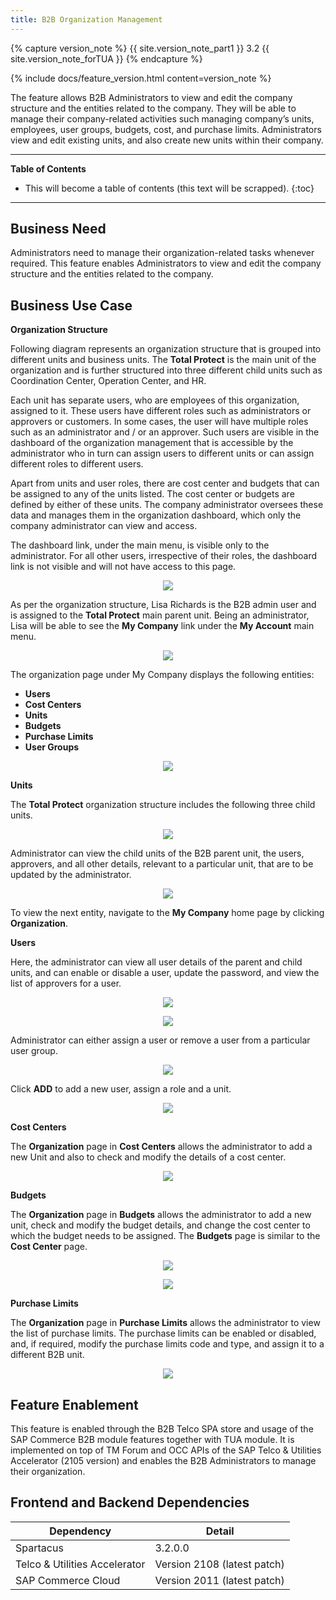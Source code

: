 ```yaml
---
title: B2B Organization Management
---
```


{% capture version_note %}
{{ site.version_note_part1 }} 3.2 {{ site.version_note_forTUA }}
{% endcapture %}

{% include docs/feature_version.html content=version_note %}

The feature allows B2B Administrators to view and edit the company structure and the entities related to the company. They will be able to manage their company-related activities such managing company’s units, employees, user groups, budgets, cost, and purchase limits. Administrators view and edit existing units, and also create new units within their company. 

***

**Table of Contents**

- This will become a table of contents (this text will be scrapped).
{:toc}

***

## Business Need

Administrators need to manage their organization-related tasks whenever required. This feature enables Administrators to view and edit the company structure and the entities related to the company.

## Business Use Case

**Organization Structure**

Following diagram represents an organization structure that is grouped into different units and business units. The **Total Protect** is the main unit of the organization and is further structured into three different child units such as Coordination Center, Operation Center, and HR.

Each unit has separate users, who are employees of this organization, assigned to it. These users have different roles such as administrators or approvers or customers. In some cases, the user will have multiple roles such as an administrator and / or an approver. Such users are visible in the dashboard of the organization management that is accessible by the administrator who in turn can assign users to different units or can assign different roles to different users.

Apart from units and user roles, there are cost center and budgets that can be assigned to any of the units listed. The cost center or budgets are defined by either of these units. The company administrator oversees these data and manages them in the organization dashboard, which only the company administrator can view and access.

The dashboard link, under the main menu, is visible only to the administrator. For all other users, irrespective of their roles, the dashboard link is not visible and will not have access to this page.

   <p align="center"><img src="{{ site.baseurl }}/assets/images/telco/organization-structure.png"></p>

As per the organization structure, Lisa Richards is the B2B admin user and is assigned to the **Total Protect** main parent unit. Being an administrator, Lisa will be able to see the **My Company** link under the **My Account** main menu. 

<p align="center"><img src="{{ site.baseurl }}/assets/images/telco/my-company-submenu1.png"></p>

The organization page under My Company displays the following entities:
-   **Users**
-   **Cost Centers**
-   **Units**
-   **Budgets**
-   **Purchase Limits**
-   **User Groups**

<p align="center"><img src="{{ site.baseurl }}/assets/images/telco/my-company-homepage.png"></p>

**Units**

The **Total Protect** organization structure includes the following three child units.

<p align="center"><img src="{{ site.baseurl }}/assets/images/telco/total-protect-child-units.png"></p>

Administrator can view the child units of the B2B parent unit, the users, approvers, and all other details, relevant to a particular unit, that are to be updated by the administrator.

<p align="center"><img src="{{ site.baseurl }}/assets/images/telco/total-protect-units-users-approvers.png"></p>

To view the next entity, navigate to the **My Company** home page by clicking **Organization**.

**Users**

Here, the administrator can view all user details of the parent and child units, and can enable or disable a user, update the password, and view the list of approvers for a user.

<p align="center"><img src="{{ site.baseurl }}/assets/images/telco/users-list.png"></p>

<p align="center"><img src="{{ site.baseurl }}/assets/images/telco/users-list-details.png"></p>

Administrator can either assign a user or remove a user from a particular user group.

<p align="center"><img src="{{ site.baseurl }}/assets/images/telco/assign-unsassign-usergroup.png"></p>

Click **ADD** to add a new user, assign a role and a unit.

<p align="center"><img src="{{ site.baseurl }}/assets/images/telco/add-assign-role-unit-to-user.png"></p>

**Cost Centers**

The **Organization** page in **Cost Centers** allows the administrator to add a new Unit and also to check and modify the details of a cost center.

<p align="center"><img src="{{ site.baseurl }}/assets/images/telco/cost-center-details.png"></p>

**Budgets** 

The **Organization** page in **Budgets** allows the administrator to add a new unit, check and modify the budget details, and change the cost center to which the budget needs to be assigned. The **Budgets** page is similar to the **Cost Center** page.

<p align="center"><img src="{{ site.baseurl }}/assets/images/telco/budgets-page.png"></p>

<p align="center"><img src="{{ site.baseurl }}/assets/images/telco/budget-page-cost-center-details.png"></p>

**Purchase Limits** 

The **Organization** page  in **Purchase Limits** allows the administrator to view the list of purchase limits. The purchase limits can be enabled or disabled, and, if required, modify the purchase limits code and type, and assign it to a different B2B unit.

<p align="center"><img src="{{ site.baseurl }}/assets/images/telco/purchase-limits.png"></p>

## Feature Enablement

This feature is enabled through the B2B Telco SPA store and usage of the SAP Commerce B2B module features together with TUA module. It is implemented on top of TM Forum and OCC APIs of the SAP Telco & Utilities Accelerator (2105 version) and enables the B2B Administrators to manage their organization.

## Frontend and Backend Dependencies

| Dependency                                	| Detail                                                 	|
|--------------------------------------------	|--------------------------------------------------------	|
| Spartacus                                     	| 3.2.0.0                                          	|
| Telco & Utilities Accelerator	             	| Version 2108 (latest patch)            	|
| SAP Commerce Cloud 	| Version 2011 (latest patch) 	|


